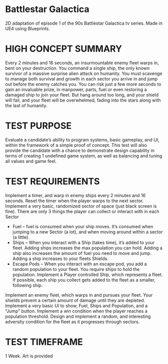 # Battlestar Galactica
 2D adaptation of episode 1 of the 90s Battlestar Galactica tv series. Made in UE4 using Blueprints.

# HIGH CONCEPT SUMMARY
Every 2 minutes and 16 seconds, an insurmountable enemy fleet warps in, bent on your destruction. 
You command a single ship, the only known survivor of a massive surprise alien attack on humanity. You 
must scavenge to manage both survival and growth in each sector you arrive in and jump out before the 
enemy catches you. You can risk just a few more seconds to gain an invaluable prize, in manpower, 
parts, fuel or even restoring a damaged ship to join your fleet. But hang around too long, and your shield 
will fail, and your fleet will be overwhelmed, fading into the stars along with the last of humanity.

# TEST PURPOSE
Evaluate a candidate’s ability to program systems, basic gameplay, and UI, within the framework of a 
simple proof of concept. This test will also provide the candidate with a chance to demonstrate design 
capability in terms of creating 1 undefined game system, as well as balancing and tuning all values and 
game feel. 

# TEST REQUIREMENTS
Implement a timer, and warp in enemy ships every 2 minutes and 16 seconds. Reset the timer when the 
player warps to the next sector.
Implement a very basic, randomized sector of space (just black screen is fine). There are only 3 things 
the player can collect or interact with in each Sector
*  Fuel – fuel is consumed when your ship moves. It’s consumed when jumping to a new 
Sector (a lot), and when moving around within a sector (a little).
*  Ships – When you interact with a Ship (takes time), it’s added to your fleet. Adding ships 
increases the max population you can hold. Adding a ship also increases the amount of 
fuel you need to move and jump. Adding a ship increases to your fleets Shields.
*  Escape Pods – When you interact with an escape pod, you add a random population to 
your fleet. You require ships to hold the population.
Implement a Player controlled Ship, which represents a fleet. If possible, each ship you collect gets 
added to the fleet as a smaller, following ship.


Implement an enemy fleet, which warps in and pursues your fleet. Your shields prevent a certain 
amount of damage until they are depleted.
Implement a very basic UI to show, Fuel, Ships and Population, and a “Jump” button.
Implement a win condition when the player reaches a population threshold.
Design and implement a random, and interesting adversity condition for the fleet as it progresses 
through sectors.

# TEST TIMEFRAME
1 Week. Art is provided
